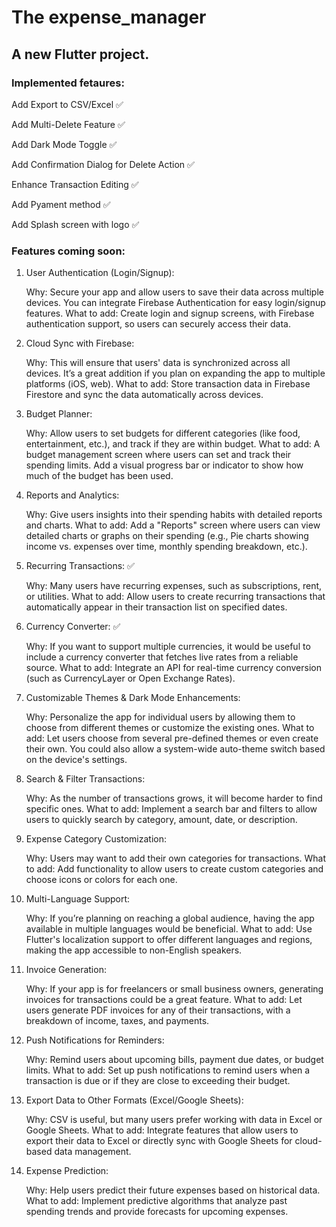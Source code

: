 # The expense_manager

## A new Flutter project.


### Implemented fetaures:

Add Export to CSV/Excel :white_check_mark:

Add Multi-Delete Feature :white_check_mark:

Add Dark Mode Toggle :white_check_mark:

Add Confirmation Dialog for Delete Action :white_check_mark:

Enhance Transaction Editing :white_check_mark:

Add Pyament method :white_check_mark:

Add Splash screen with logo :white_check_mark:


### Features coming soon:

1. User Authentication (Login/Signup):

    Why: Secure your app and allow users to save their data across multiple devices. You can integrate Firebase Authentication for easy login/signup features.
    What to add: Create login and signup screens, with Firebase authentication support, so users can securely access their data.

2. Cloud Sync with Firebase:

    Why: This will ensure that users' data is synchronized across all devices. It’s a great addition if you plan on expanding the app to multiple platforms (iOS, web).
    What to add: Store transaction data in Firebase Firestore and sync the data automatically across devices.

3. Budget Planner:

    Why: Allow users to set budgets for different categories (like food, entertainment, etc.), and track if they are within budget.
    What to add: A budget management screen where users can set and track their spending limits. Add a visual progress bar or indicator to show how much of the budget has been used.

4. Reports and Analytics:

    Why: Give users insights into their spending habits with detailed reports and charts.
    What to add: Add a "Reports" screen where users can view detailed charts or graphs on their spending (e.g., Pie charts showing income vs. expenses over time, monthly spending breakdown, etc.).

5. Recurring Transactions: :white_check_mark:

    Why: Many users have recurring expenses, such as subscriptions, rent, or utilities.
    What to add: Allow users to create recurring transactions that automatically appear in their transaction list on specified dates.

6. Currency Converter: :white_check_mark:

    Why: If you want to support multiple currencies, it would be useful to include a currency converter that fetches live rates from a reliable source.
    What to add: Integrate an API for real-time currency conversion (such as CurrencyLayer or Open Exchange Rates).

7. Customizable Themes & Dark Mode Enhancements:

    Why: Personalize the app for individual users by allowing them to choose from different themes or customize the existing ones.
    What to add: Let users choose from several pre-defined themes or even create their own. You could also allow a system-wide auto-theme switch based on the device's settings.

8. Search & Filter Transactions:

    Why: As the number of transactions grows, it will become harder to find specific ones.
    What to add: Implement a search bar and filters to allow users to quickly search by category, amount, date, or description.

9. Expense Category Customization:

    Why: Users may want to add their own categories for transactions.
    What to add: Add functionality to allow users to create custom categories and choose icons or colors for each one.

10. Multi-Language Support:

    Why: If you’re planning on reaching a global audience, having the app available in multiple languages would be beneficial.
    What to add: Use Flutter's localization support to offer different languages and regions, making the app accessible to non-English speakers.

11. Invoice Generation:

    Why: If your app is for freelancers or small business owners, generating invoices for transactions could be a great feature.
    What to add: Let users generate PDF invoices for any of their transactions, with a breakdown of income, taxes, and payments.

12. Push Notifications for Reminders:

    Why: Remind users about upcoming bills, payment due dates, or budget limits.
    What to add: Set up push notifications to remind users when a transaction is due or if they are close to exceeding their budget.

13. Export Data to Other Formats (Excel/Google Sheets):

    Why: CSV is useful, but many users prefer working with data in Excel or Google Sheets.
    What to add: Integrate features that allow users to export their data to Excel or directly sync with Google Sheets for cloud-based data management.

14. Expense Prediction:

    Why: Help users predict their future expenses based on historical data.
    What to add: Implement predictive algorithms that analyze past spending trends and provide forecasts for upcoming expenses.